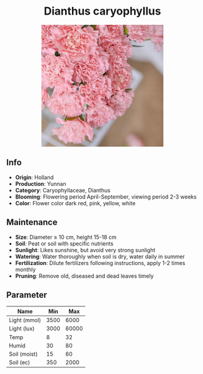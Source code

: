 <h1 align='center'>Dianthus caryophyllus</h1>
<p align="center">
    <img 
        align='center'
        width='320'
        src="../images/dianthus caryophyllus.png" 
        alt='Dianthus caryophyllus' />
</p>

## Info

 - **Origin**: Holland
 - **Production**: Yunnan
 - **Category**: Caryophyllaceae, Dianthus
 - **Blooming**: Flowering period April-September, viewing period 2-3 weeks
 - **Color**: Flower color dark red, pink, yellow, white

## Maintenance

 - **Size**: Diameter ≥ 10 cm, height 15-18 cm
 - **Soil**: Peat or soil with specific nutrients
 - **Sunlight**: Likes sunshine, but avoid very strong sunlight
 - **Watering**: Water thoroughly when soil is dry, water daily in summer
 - **Fertilization**: Dilute fertilizers following instructions, apply 1-2 times monthly
 - **Pruning**: Remove old, diseased and dead leaves timely

## Parameter

| Name         | Min  | Max   |
|--------------|------|-------|
| Light (mmol) | 3500 | 6000  |
| Light (lux)  | 3000 | 60000 |
| Temp         | 8    | 32    |
| Humid        | 30   | 80    |
| Soil (moist) | 15   | 60    |
| Soil (ec)    | 350  | 2000  |
